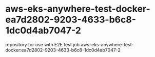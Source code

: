 # aws-eks-anywhere-test-docker-ea7d2802-9203-4633-b6c8-1dc0d4ab7047-2
repository for use with E2E test job aws-eks-anywhere-test-docker:ea7d2802-9203-4633-b6c8-1dc0d4ab7047-2
